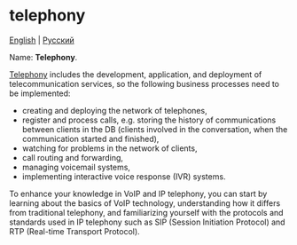 # telephony

[English](telephony.md) | [Русский](telephony.ru.md)

Name: **Telephony**.

[Telephony](https://en.wikipedia.org/wiki/Telephony) includes the development, application, and deployment of telecommunication services, so the following business processes need to be implemented: 
- creating and deploying the network of telephones, 
- register and process calls, e.g. storing the history of communications between clients in the DB (clients involved in the conversation, when the communication started and finished),
- watching for problems in the network of clients,
- call routing and forwarding, 
- managing voicemail systems, 
- implementing interactive voice response (IVR) systems.

To enhance your knowledge in VoIP and IP telephony, you can start by learning about the basics of VoIP technology, understanding how it differs from traditional telephony, and familiarizing yourself with the protocols and standards used in IP telephony such as SIP (Session Initiation Protocol) and RTP (Real-time Transport Protocol).
